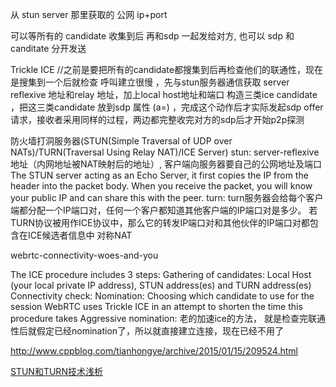 从 stun server 那里获取的 公网 ip+port

可以等所有的 candidate 收集到后 再和sdp 一起发给对方, 也可以 sdp 和 canditate 分开发送



Trickle ICE //之前是要把所有的candidate都搜集到后再检查他们的联通性，现在是搜集到一个后就检查
呼叫建立很慢 ，先与stun服务器通信获取 server reflexive 地址和relay 地址，加上local host地址和端口 构造三类ice candidate ，把这三类candidate 放到sdp 属性 (a=) ，完成这个动作后才实际发起sdp offer请求，接收者采用同样的过程，两边都完整收完对方的sdp后才开始p2p探测
 
防火墙打洞服务器(STUN(Simple Traversal of UDP over NATs)/TURN(Traversal Using Relay NAT)/ICE Server)
stun: server-reflexive地址（内网地址被NAT映射后的地址）, 客户端向服务器要自己的公网地址及端口
The STUN server acting as an Echo Server, it first copies the IP from the header into the packet body.  When you receive the packet, you will know your public IP and can share this with the peer.
turn: turn服务器会给每个客户端都分配一个IP端口对，任何一个客户都知道其他客户端的IP端口对是多少。
若TURN协议被用作ICE协议中，那么它的转发IP端口对和其他伙伴的IP端口对都包含在ICE候选者信息中
对称NAT
 
webrtc-connectivity-woes-and-you
 
The ICE procedure includes 3 steps:
Gathering of candidates: Local Host (your local private IP address), STUN address(es) and TURN address(es)
Connectivity check:
Nomination: Choosing which candidate to use for the session
WebRTC uses Trickle ICE in an attempt to shorten the time this procedure takes
Aggressive nomination: 老的加速ice的方法， 就是检查完联通性后就假定已经nomination了，所以就直接建立连接，现在已经不用了
 
 
 
http://www.cppblog.com/tianhongye/archive/2015/01/15/209524.html


[STUN和TURN技术浅析](http://www.h3c.com.cn/MiniSite/Technology_Circle/Net_Reptile/The_Five/Home/Catalog/201206/747038_97665_0.htm)


 
